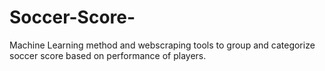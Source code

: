 # Soccer-Score-
Machine Learning method and webscraping tools to group and categorize soccer score based on performance of players. 

